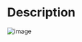 # Description
![image](https://user-images.githubusercontent.com/40379485/61518926-ad642e80-aa45-11e9-801e-6fccea77530f.png)
